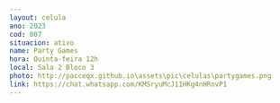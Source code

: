 ```yaml
---
layout: celula
ano: 2023
cod: 007
situacion: ativo
name: Party Games
hora: Quinta-feira 12h
local: Sala 2 Bloco 3
photo: http://pacceqx.github.io\assets\pic\celulas\partygames.png
link: https://chat.whatsapp.com/KMSryuMcJ11HKg4nHRnvP1 
---
```


